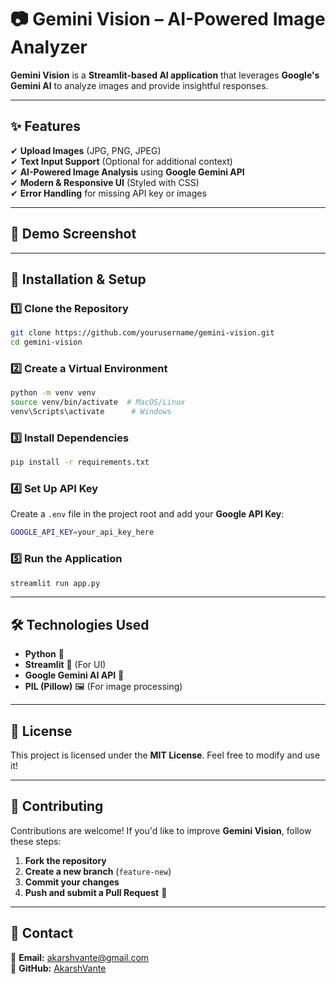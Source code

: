 # 📷 Gemini Vision – AI-Powered Image Analyzer

**Gemini Vision** is a **Streamlit-based AI application** that leverages **Google's Gemini AI** to analyze images and provide insightful responses.

---

## ✨ Features

✔ **Upload Images** (JPG, PNG, JPEG)\
✔ **Text Input Support** (Optional for additional context)\
✔ **AI-Powered Image Analysis** using **Google Gemini API**\
✔ **Modern & Responsive UI** (Styled with CSS)\
✔ **Error Handling** for missing API key or images

---

## 📌 Demo Screenshot



---

## 🚀 Installation & Setup

### 1️⃣ Clone the Repository

```sh
git clone https://github.com/yourusername/gemini-vision.git
cd gemini-vision
```

### 2️⃣ Create a Virtual Environment

```sh
python -m venv venv
source venv/bin/activate  # MacOS/Linux
venv\Scripts\activate      # Windows
```

### 3️⃣ Install Dependencies

```sh
pip install -r requirements.txt
```

### 4️⃣ Set Up API Key

Create a `.env` file in the project root and add your **Google API Key**:

```sh
GOOGLE_API_KEY=your_api_key_here
```

### 5️⃣ Run the Application

```sh
streamlit run app.py
```

---

## 🛠 Technologies Used

- **Python** 🐍
- **Streamlit** 🎨 (For UI)
- **Google Gemini AI API** 🤖
- **PIL (Pillow)** 🖼 (For image processing)

---

## 📜 License

This project is licensed under the **MIT License**. Feel free to modify and use it!

---

## 🤝 Contributing

Contributions are welcome! If you'd like to improve **Gemini Vision**, follow these steps:

1. **Fork the repository**
2. **Create a new branch** (`feature-new`)
3. **Commit your changes**
4. **Push and submit a Pull Request** 🚀

---

## 📩 Contact

📧 **Email:** [akarshvante@gmail.com](mailto\:akarshvante@gmail.com)\
🐙 **GitHub:** [AkarshVante](https://github.com/AkarshVante)
